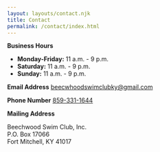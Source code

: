 ```yaml
---
layout: layouts/contact.njk
title: Contact
permalink: /contact/index.html
---
```

**Business Hours**

* **Monday-Friday:** 11 a.m. - 9 p.m.
* **Saturday:** 11 a.m. - 9 p.m.
* **Sunday:** 11 a.m. - 9 p.m.

**Email Address**
<a href="mailto:beecwhoodswimclubky@gmail.com">beecwhoodswimclubky@gmail.com</a>

**Phone Number**
<a href="tel:859-331-1644">859-331-1644</a>

**Mailing Address**

Beechwood Swim Club, Inc.\
P.O. Box 17066\
Fort Mitchell, KY 41017